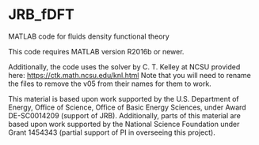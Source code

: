 # JRB_fDFT
MATLAB code for fluids density functional theory

This code requires MATLAB version R2016b or newer.

Additionally, the code uses the solver by C. T. Kelley at NCSU provided here: https://ctk.math.ncsu.edu/knl.html
Note that you will need to rename the files to remove the v05 from their names for them to work.

This material is based upon work supported by the U.S. Department of Energy, Office of Science, Office of Basic Energy Sciences, under Award DE-SC0014209 (support of JRB). Additionally, parts of this material are based upon work supported by the National Science Foundation under Grant 1454343 (partial support of PI in overseeing this project). 
